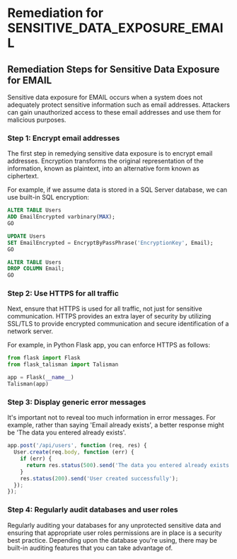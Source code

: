# Remediation for SENSITIVE_DATA_EXPOSURE_EMAIL

## Remediation Steps for Sensitive Data Exposure for EMAIL

Sensitive data exposure for EMAIL occurs when a system does not adequately protect sensitive information such as email addresses. Attackers can gain unauthorized access to these email addresses and use them for malicious purposes.

### Step 1: Encrypt email addresses
The first step in remedying sensitive data exposure is to encrypt email addresses. Encryption transforms the original representation of the information, known as plaintext, into an alternative form known as ciphertext. 

For example, if we assume data is stored in a SQL Server database, we can use built-in SQL encryption:

```sql
ALTER TABLE Users
ADD EmailEncrypted varbinary(MAX);
GO

UPDATE Users
SET EmailEncrypted = EncryptByPassPhrase('EncryptionKey', Email);
GO

ALTER TABLE Users
DROP COLUMN Email;
GO
```
### Step 2: Use HTTPS for all traffic
Next, ensure that HTTPS is used for all traffic, not just for sensitive communication. HTTPS provides an extra layer of security by utilizing SSL/TLS to provide encrypted communication and secure identification of a network server.

For example, in Python Flask app, you can enforce HTTPS as follows:

```python
from flask import Flask
from flask_talisman import Talisman

app = Flask(__name__)
Talisman(app)
```

### Step 3: Display generic error messages
It's important not to reveal too much information in error messages. For example, rather than saying 'Email already exists', a better response might be 'The data you entered already exists'.

```javascript
app.post('/api/users', function (req, res) {
  User.create(req.body, function (err) {
    if (err) {
      return res.status(500).send('The data you entered already exists');
    }
    res.status(200).send('User created successfully');
  });
});
```

### Step 4: Regularly audit databases and user roles
Regularly auditing your databases for any unprotected sensitive data and ensuring that appropriate user roles permissions are in place is a security best practice. Depending upon the database you're using, there may be built-in auditing features that you can take advantage of.